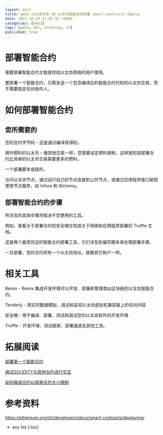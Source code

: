 ```yaml
---
layout: post 
title: web3 以太坊开发-30-以太坊智能合约部署 smart contracts deploy
date: 2022-10-28 21:01:55 +0800
categories: [web3]
tags: [web3, dev, ethereum, sh]
published: true
---
```


# 部署智能合约

需要部署智能合约才能提供给以太坊网络的用户使用。

要部署一个智能合约，只需发送一个包含编译后的智能合约代码的以太坊交易，而不需要指定任何收件人。

# 如何部署智能合约

## 您所需要的

您的合约字节码 – 这是通过编译获得的。

用作燃料的以太币 – 像其他交易一样，您需要设定燃料限制，这样就知道部署合约比简单的以太币交易需要更多的燃料。

一个部署脚本或插件。

访问以太坊节点，通过运行自己的节点连接到公共节点，或通过应用程序接口秘钥使用节点服务，如 Infura 和 Alchemy。

## 部署智能合约的步骤

所涉及的具体步骤将取决于您使用的工具。 

例如，查看关于部署合约的安全帽文档或关于网络和应用程序部署的 Truffle 文档。 

这是两个最受欢迎的智能合约部署工具，它们涉及到编写脚本来处理部署步骤。

一旦部署，您的合约将有一个以太坊地址，就像其它帐户一样。

# 相关工具

Remix - Remix 集成开发环境可以开发、部署和管理类似区块链的以太坊智能合约。

Tenderly - 用实时数据模拟、调试和监视以太坊虚拟机兼容链上的任何内容

安全帽 - 用于编译、部署、测试和调试您的以太坊软件的开发环境

Truffle - 开发环境、测试框架、部署通道及其他工具。

# 拓展阅读

[部署第一个智能合约](https://ethereum.org/zh/developers/tutorials/deploying-your-first-smart-contract/)

[通过SOLIDITY与其他合约进行交互](https://ethereum.org/zh/developers/tutorials/interact-with-other-contracts-from-solidity/)

[如何缩减合约以规避合约大小限制](https://ethereum.org/zh/developers/tutorials/downsizing-contracts-to-fight-the-contract-size-limit/)

# 参考资料

https://ethereum.org/zh/developers/docs/smart-contracts/deploying/

* any list
{:toc}